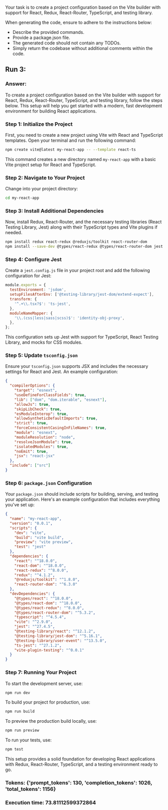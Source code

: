 Your task is to create a project configuration based on the Vite builder with support for React, Redux, React-Router, TypeScript, and testing library.

When generating the code, ensure to adhere to the instructions below:
- Describe the provided commands.
- Provide a package.json file.
- The generated code should not contain any TODOs.
- Simply return the codebase without additional comments within the code.

## Run 3:
### Answer:
To create a project configuration based on the Vite builder with support for React, Redux, React-Router, TypeScript, and testing library, follow the steps below. This setup will help you get started with a modern, fast development environment for building React applications.

### Step 1: Initialize the Project

First, you need to create a new project using Vite with React and TypeScript templates. Open your terminal and run the following command:

```bash
npm create vite@latest my-react-app -- --template react-ts
```

This command creates a new directory named `my-react-app` with a basic Vite project setup for React and TypeScript.

### Step 2: Navigate to Your Project

Change into your project directory:

```bash
cd my-react-app
```

### Step 3: Install Additional Dependencies

Now, install Redux, React-Router, and the necessary testing libraries (React Testing Library, Jest) along with their TypeScript types and Vite plugins if needed.

```bash
npm install redux react-redux @reduxjs/toolkit react-router-dom
npm install --save-dev @types/react-redux @types/react-router-dom jest @testing-library/react @testing-library/jest-dom @testing-library/user-event vite-plugin-testing
```

### Step 4: Configure Jest

Create a `jest.config.js` file in your project root and add the following configuration for Jest:

```javascript
module.exports = {
  testEnvironment: 'jsdom',
  setupFilesAfterEnv: ['@testing-library/jest-dom/extend-expect'],
  transform: {
    '^.+\\.tsx?$': 'ts-jest',
  },
  moduleNameMapper: {
    '\\.(css|less|sass|scss)$': 'identity-obj-proxy',
  },
};
```

This configuration sets up Jest with support for TypeScript, React Testing Library, and mocks for CSS modules.

### Step 5: Update `tsconfig.json`

Ensure your `tsconfig.json` supports JSX and includes the necessary settings for React and Jest. An example configuration:

```json
{
  "compilerOptions": {
    "target": "esnext",
    "useDefineForClassFields": true,
    "lib": ["dom", "dom.iterable", "esnext"],
    "allowJs": true,
    "skipLibCheck": true,
    "esModuleInterop": true,
    "allowSyntheticDefaultImports": true,
    "strict": true,
    "forceConsistentCasingInFileNames": true,
    "module": "esnext",
    "moduleResolution": "node",
    "resolveJsonModule": true,
    "isolatedModules": true,
    "noEmit": true,
    "jsx": "react-jsx"
  },
  "include": ["src"]
}
```

### Step 6: `package.json` Configuration

Your `package.json` should include scripts for building, serving, and testing your application. Here's an example configuration that includes everything you've set up:

```json
{
  "name": "my-react-app",
  "version": "0.0.1",
  "scripts": {
    "dev": "vite",
    "build": "vite build",
    "preview": "vite preview",
    "test": "jest"
  },
  "dependencies": {
    "react": "^18.0.0",
    "react-dom": "^18.0.0",
    "react-redux": "^8.0.0",
    "redux": "^4.1.2",
    "@reduxjs/toolkit": "^1.8.0",
    "react-router-dom": "^6.3.0"
  },
  "devDependencies": {
    "@types/react": "^18.0.0",
    "@types/react-dom": "^18.0.0",
    "@types/react-redux": "^8.0.0",
    "@types/react-router-dom": "^5.3.2",
    "typescript": "^4.5.4",
    "vite": "^2.9.0",
    "jest": "^27.4.5",
    "@testing-library/react": "^12.1.2",
    "@testing-library/jest-dom": "^5.16.1",
    "@testing-library/user-event": "^13.5.0",
    "ts-jest": "^27.1.2",
    "vite-plugin-testing": "^0.0.1"
  }
}
```

### Step 7: Running Your Project

To start the development server, use:

```bash
npm run dev
```

To build your project for production, use:

```bash
npm run build
```

To preview the production build locally, use:

```bash
npm run preview
```

To run your tests, use:

```bash
npm test
```

This setup provides a solid foundation for developing React applications with Redux, React-Router, TypeScript, and a testing environment ready to go.
### Tokens: {'prompt_tokens': 130, 'completion_tokens': 1026, 'total_tokens': 1156}
### Execution time: 73.81112599372864
